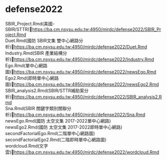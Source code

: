 # defense2022
SBIR_Project.Rmd(美國- SBIR/STTR)🔗https://ba.cm.nsysu.edu.tw:4950/mirdc/defense2022/SBIR_Project.Rmd  
Duet.Rmd(國防 SBIR文集 雙中心網路分析)🔗https://ba.cm.nsysu.edu.tw:4950/mirdc/defense2022/Duet.Rmd  
Industry.Rmd(SBIR 產業結構分析)🔗https://ba.cm.nsysu.edu.tw:4950/mirdc/defense2022/Industry.Rmd  
Ego.Rmd(單中心網路圖)🔗https://ba.cm.nsysu.edu.tw:4950/mirdc/defense2022/newsEgo.Rmd  
Ego2.Rmd(即時單中心網路圖)🔗https://ba.cm.nsysu.edu.tw:4950/mirdc/defense2022/newsEgo2.Rmd  
SBIR_analysis2.Rmd(SBIR/STTR補助案分析)🔗https://ba.cm.nsysu.edu.tw:4950/mirdc/defense2022/SBIR_analysis2.Rmd  
Sna.Rmd(SBIR 關鍵字類別關聯分析)🔗https://ba.cm.nsysu.edu.tw:4950/mirdc/defense2022/Sna.Rmd  
newsEgo.Rmd(國防 太空文集 2017-2022單中心網路)  
newsEgo2.Rmd(國防 太空文集 2017-2022即時單中心網路)  
secondFactorialEgo.Rmd(二階單中心網路圖)  
secondFactorialEgo2.Rmd(二階即時單中心網路圖)  
wordcloud.Rmd(文字雲)🔗https://ba.cm.nsysu.edu.tw:4950/mirdc/defense2022/wordcloud.Rmd
  
